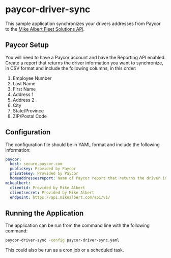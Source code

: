 # paycor-driver-sync

This sample application synchronizes your drivers addresses from Paycor to the [Mike Albert Fleet Solutions API](https://developer.mikealbert.com/).


## Paycor Setup
You will need to have a Paycor account and have the Reporting API enabled. Create a report that returns the driver information you want to synchronize, in CSV format and include the following columns, in this order:
 1. Employee Number
 2. Last Name
 3. First Name
 4. Address 1
 5. Address 2
 6. City
 7. State/Province
 8. ZIP/Postal Code

## Configuration
The configuration file should be in YAML format and include the following information:

```yaml
paycor:
  host: secure.paycor.com
  publickey: Provided by Paycor
  privatekey: Provided by Paycor
  homeaddressesreport: Name of Paycor report that returns the driver information to process
mikealbert:
  clientid: Provided by Mike Albert
  clientsecret: Provided by Mike Albert
  endpoint: https://api.mikealbert.com/api/v1/
```

## Running the Application
The application can be run from the command line with the following command:

```bash
paycor-driver-sync -config paycor-driver-sync.yaml
```

This could also be run as a cron job or a scheduled task.